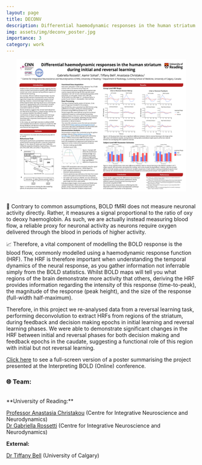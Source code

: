 ```yaml
---
layout: page
title: DECONV
description: Differential haemodynamic responses in the human striatum during initial and reversal learning
img: assets/img/deconv_poster.jpg
importance: 3
category: work
---
```

<div style="display: flex; justify-content: center; align-items: center;">
  <img src='/assets/img/deconv_poster.jpg' alt='DECONV diagram' width='450' height='350'>
</div>
<br>

🧠 Contrary to common assumptions, BOLD fMRI does not measure neuronal activity directly. Rather, it measures a signal proportional to the ratio of oxy to deoxy haemoglobin. As such, we are actually instead measuring blood flow, a reliable proxy for neuronal activity as neurons require oxygen delivered through the blood in periods of higher activity. 

📈 Therefore, a vital component of modelling the BOLD response is the blood flow, commonly modelled using a haemodynamic response function (HRF). The HRF is therefore important when understanding the temporal dynamics of the neural response, as you gather information not inferrable simply from the BOLD statistics. Whilst BOLD maps will tell you what regions of the brain demonstrate more activity that others, deriving the HRF provides information regarding the intensity of this response (time-to-peak), the magnitude of the response (peak height), and the size of the response (full-width half-maximum). 

Therefore, in this project we re-analysed data from a reversal learning task, performing deconvolution to extract HRFs from regions of the striatum, during feedback and decision making epochs in initial learning and reversal learning phases. We were able to demonstrate significant changes in the HRF between initial and reversal phases for both decision making and feedback epochs in the caudate, suggesting a functional role of this region with initial but not reversal learning.

[Click here](/assets/img/deconv_poster.jpg) to see a full-screen version of a poster summarising the project presented at the Interpreting BOLD (Online) conference.

### 🌐 Team: 
<br>
**University of Reading:**

[Professor Anastasia Christakou](https://anastasia.christakou.org/) (Centre for Integrative Neuroscience and Neurodynamics)  
[Dr Gabriella Rossetti](https://research.reading.ac.uk/cinn/gabs-rossetti/) (Centre for Integrative Neuroscience and Neurodynamics)  

**External:**

[Dr Tiffany Bell](https://www.ucalgary.ca/node/339240) (University of Calgary)  